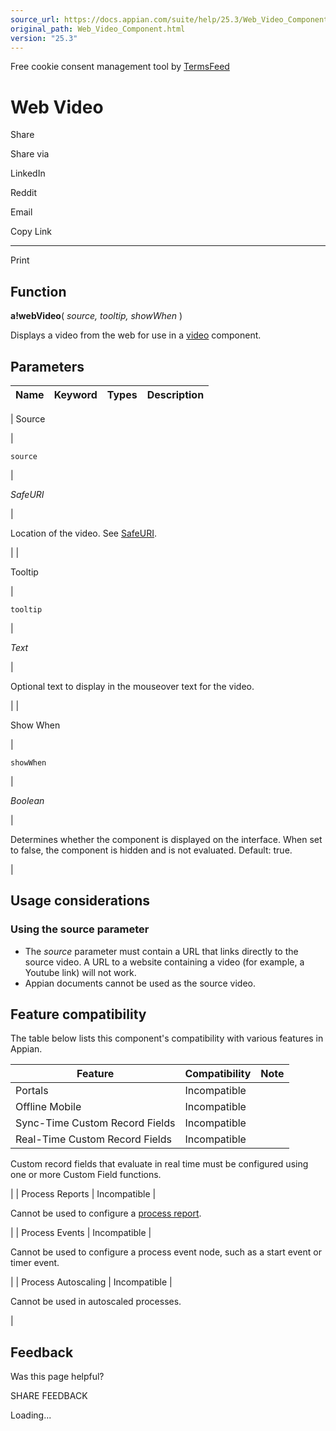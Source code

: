 ```yaml
---
source_url: https://docs.appian.com/suite/help/25.3/Web_Video_Component.html
original_path: Web_Video_Component.html
version: "25.3"
---
```


Free cookie consent management tool by [TermsFeed](https://www.termsfeed.com/)

# Web Video

Share

Share via

LinkedIn

Reddit

Email

Copy Link

* * *

Print

## Function

**a!webVideo**( _source, tooltip, showWhen_ )

Displays a video from the web for use in a [video](Video_Component.html) component.

## Parameters

| Name | Keyword | Types | Description |
| --- | --- | --- | --- |
|
Source

 |

`source`

 |

_SafeURI_

 |

Location of the video. See [SafeURI](Appian_Data_Types.html#safeuri).

 |
|

Tooltip

 |

`tooltip`

 |

_Text_

 |

Optional text to display in the mouseover text for the video.

 |
|

Show When

 |

`showWhen`

 |

_Boolean_

 |

Determines whether the component is displayed on the interface. When set to false, the component is hidden and is not evaluated. Default: true.

 |

## Usage considerations

### Using the source parameter

-   The _source_ parameter must contain a URL that links directly to the source video. A URL to a website containing a video (for example, a Youtube link) will not work.
-   Appian documents cannot be used as the source video.

## Feature compatibility

The table below lists this component's compatibility with various features in Appian.

| Feature | Compatibility | Note |
| --- | --- | --- |
| Portals | Incompatible |  |
| Offline Mobile | Incompatible |  |
| Sync-Time Custom Record Fields | Incompatible |  |
| Real-Time Custom Record Fields | Incompatible |
Custom record fields that evaluate in real time must be configured using one or more Custom Field functions.

 |
| Process Reports | Incompatible |

Cannot be used to configure a [process report](Process_Reports.html).

 |
| Process Events | Incompatible |

Cannot be used to configure a process event node, such as a start event or timer event.

 |
| Process Autoscaling | Incompatible |

Cannot be used in autoscaled processes.

 |

## Feedback

Was this page helpful?

SHARE FEEDBACK

Loading...
